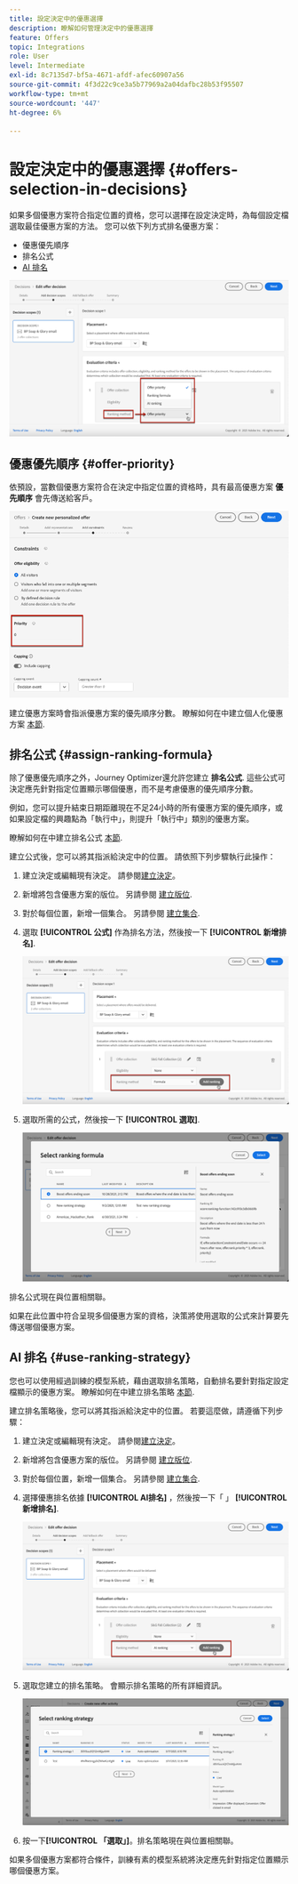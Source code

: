 ```yaml
---
title: 設定決定中的優惠選擇
description: 瞭解如何管理決定中的優惠選擇
feature: Offers
topic: Integrations
role: User
level: Intermediate
exl-id: 8c7135d7-bf5a-4671-afdf-afec60907a56
source-git-commit: 4f3d22c9ce3a5b77969a2a04dafbc28b53f95507
workflow-type: tm+mt
source-wordcount: '447'
ht-degree: 6%

---
```


# 設定決定中的優惠選擇 {#offers-selection-in-decisions}

如果多個優惠方案符合指定位置的資格，您可以選擇在設定決定時，為每個設定檔選取最佳優惠方案的方法。 您可以依下列方式排名優惠方案：
* 優惠優先順序
* 排名公式
* [AI 排名](#use-ranking-strategy)

![](../assets/offer-rank-by.png)

## 優惠優先順序 {#offer-priority}

依預設，當數個優惠方案符合在決定中指定位置的資格時，具有最高優惠方案 **優先順序** 會先傳送給客戶。

![](../assets/offer-priority.png)

建立優惠方案時會指派優惠方案的優先順序分數。 瞭解如何在中建立個人化優惠方案 [本節](../offer-library/creating-personalized-offers.md).

## 排名公式 {#assign-ranking-formula}

除了優惠優先順序之外，Journey Optimizer還允許您建立 **排名公式**. 這些公式可決定應先針對指定位置顯示哪個優惠，而不是考慮優惠的優先順序分數。

例如，您可以提升結束日期距離現在不足24小時的所有優惠方案的優先順序，或如果設定檔的興趣點為「執行中」，則提升「執行中」類別的優惠方案。

瞭解如何在中建立排名公式 [本節](../ranking/create-ranking-formulas.md).

建立公式後，您可以將其指派給決定中的位置。 請依照下列步驟執行此操作：

1. 建立決定或編輯現有決定。 請參閱[建立決定](../offer-activities/create-offer-activities.md)。

1. 新增將包含優惠方案的版位。 另請參閱 [建立版位](../offer-library/creating-placements.md).

1. 對於每個位置，新增一個集合。 另請參閱 [建立集合](../offer-library/creating-collections.md).

1. 選取 **[!UICONTROL 公式]** 作為排名方法，然後按一下 **[!UICONTROL 新增排名]**.

   ![](../assets/offer-activity-ranking.png)

1. 選取所需的公式，然後按一下 **[!UICONTROL 選取]**.

   ![](../assets/ranking-selection.png)

排名公式現在與位置相關聯。

如果在此位置中符合呈現多個優惠方案的資格，決策將使用選取的公式來計算要先傳送哪個優惠方案。

## AI 排名 {#use-ranking-strategy}

<!--If you are an [Adobe Experience Platform](https://experienceleague.adobe.com/docs/experience-platform/landing/home.html){target="_blank"} user leveraging the **Offer Decisioning** application service,-->

您也可以使用經過訓練的模型系統，藉由選取排名策略，自動排名要針對指定設定檔顯示的優惠方案。 瞭解如何在中建立排名策略 [本節](../ranking/create-ranking-strategies.md).

建立排名策略後，您可以將其指派給決定中的位置。 若要這麼做，請遵循下列步驟：

1. 建立決定或編輯現有決定。 請參閱[建立決定](../offer-activities/create-offer-activities.md)。

1. 新增將包含優惠方案的版位。 另請參閱 [建立版位](../offer-library/creating-placements.md).

1. 對於每個位置，新增一個集合。 另請參閱 [建立集合](../offer-library/creating-collections.md).

1. 選擇優惠排名依據 **[!UICONTROL AI排名]** ，然後按一下「 」 **[!UICONTROL 新增排名]**.

   ![](../assets/ranking-selection-ai-ranking.png)

1. 選取您建立的排名策略。 會顯示排名策略的所有詳細資訊。

   ![](../assets/ranking-selection-ai-ranking-selected.png)

1. 按一下&#x200B;**[!UICONTROL 「選取」]**。排名策略現在與位置相關聯。

如果多個優惠方案都符合條件，訓練有素的模型系統將決定應先針對指定位置顯示哪個優惠方案。

